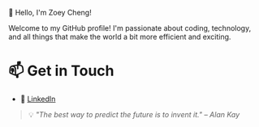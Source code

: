 👋 Hello, I'm Zoey Cheng!

Welcome to my GitHub profile! I'm passionate about coding, technology, and all things that make the world a bit more efficient and exciting.

# 📫 Get in Touch

- 🔗 [LinkedIn](https://www.linkedin.com/in/ziying-zheng/)

> 💡 _"The best way to predict the future is to invent it." – Alan Kay_

